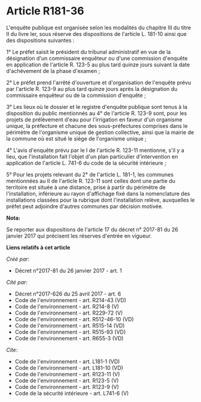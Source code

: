 # Article R181-36

L'enquête publique est organisée selon les modalités du chapitre III du titre II du livre Ier, sous réserve des dispositions
de l'article L. 181-10 ainsi que des dispositions suivantes :

1° Le préfet saisit le président du tribunal administratif en vue de la désignation d'un commissaire enquêteur ou d'une
commission d'enquête en application de l'article R. 123-5 au plus tard quinze jours suivant la date d'achèvement de la phase
d'examen ;

2° Le préfet prend l'arrêté d'ouverture et d'organisation de l'enquête prévu par l'article R. 123-9 au plus tard quinze jours
après la désignation du commissaire enquêteur ou de la commission d'enquête ;

3° Les lieux où le dossier et le registre d'enquête publique sont tenus à la disposition du public mentionnés au 4° de
l'article R. 123-9 sont, pour les projets de prélèvement d'eau pour l'irrigation en faveur d'un organisme unique, la
préfecture et chacune des sous-préfectures comprises dans le périmètre de l'organisme unique de gestion collective, ainsi que
la mairie de la commune où est situé le siège de l'organisme unique ;

4° L'avis d'enquête prévu par le I de l'article R. 123-11 mentionne, s'il y a lieu, que l'installation fait l'objet d'un plan
particulier d'intervention en application de l'article L. 741-6 du code de la sécurité intérieure ;

5° Pour les projets relevant du 2° de l'article L. 181-1, les communes mentionnées au II de l'article R. 123-11 sont celles
dont une partie du territoire est située à une distance, prise à partir du périmètre de l'installation, inférieure au rayon
d'affichage fixé dans la nomenclature des installations classées pour la rubrique dont l'installation relève, auxquelles le
préfet peut adjoindre d'autres communes par décision motivée.

**Nota:**

Se reporter aux dispositions de l'article 17 du décret n° 2017-81 du 26 janvier 2017 qui précisent les réserves d'entrée en
vigueur.

**Liens relatifs à cet article**

_Créé par_:

  - Décret n°2017-81 du 26 janvier 2017 - art. 1

_Cité par_:

  - Décret n°2017-626 du 25 avril 2017 - art. 6
  - Code de l'environnement - art. R214-43 (VD)
  - Code de l'environnement - art. R214-8 (V)
  - Code de l'environnement - art. R229-72 (V)
  - Code de l'environnement - art. R512-46-10 (VD)
  - Code de l'environnement - art. R515-14 (VD)
  - Code de l'environnement - art. R515-93 (VD)
  - Code de l'environnement - art. R655-3 (VD)

_Cite_:

  - Code de l'environnement - art. L181-1 (VD)
  - Code de l'environnement - art. L181-10 (VD)
  - Code de l'environnement - art. R123-11 (V)
  - Code de l'environnement - art. R123-5 (V)
  - Code de l'environnement - art. R123-9 (V)
  - Code de la sécurité intérieure - art. L741-6 (V)
